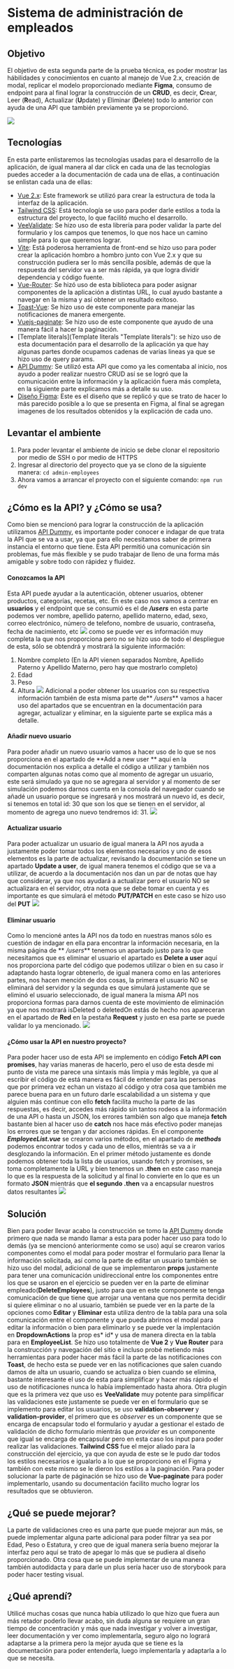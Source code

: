 # Sistema de administración de empleados

## Objetivo

El objetivo de esta segunda parte de la prueba técnica, es poder mostrar las hábilidades y conocimientos en cuanto al manejo de Vue 2.x, creación de modal, replicar el modelo proporcionado mediante **Figma**, consumo de endpoint para al final lograr la construcción de un **CRUD**, es decir, **C**rear, Leer (**R**ead), Actualizar (**U**pdate) y Eliminar (**D**elete) todo lo anterior con ayuda de una API que también previamente ya se proporcionó.

![](https://github.com/dianazavalaA/Empleados/blob/master/AdminEmployees%20Img/Presentaci%C3%B3n%20Final.png?raw=true)

## Tecnologías

En esta parte enlistaremos las tecnologías usadas para el desarrollo de la aplicación, de igual manera al dar click en cada una de las tecnologías puedes acceder a la documentación de cada una de ellas, a continuación se enlistan cada una de ellas:

- [Vue 2.x](https://v2.vuejs.org/v2/guide/ "Vue 2.x"): Este framework se utilizó para crear la estructura de toda la interfaz de la aplicación.
- [Tailwind CSS](https://tailwindcss.com/ "Tailwind CSS"): Está tecnología se uso para poder darle estilos a toda la estructura del proyecto, lo que facilitó mucho el desarrollo.
- [VeeValidate](https://vee-validate.logaretm.com/v3/ "VeeValidate"): Se hizo uso de esta librería para poder validar la parte del formulario y los campos que tenemos, lo que nos hace un camino simple para lo que queremos lograr.
- [Vite](https://vitejs.dev/ "Vite"): Está poderosa herramienta de front-end se hizo uso para poder crear la aplicación hombro a hombro junto con Vue 2.x y que su construcción pudiera ser lo más sencilla posible, además de que la respuesta del servidor va a ser más rápida, ya que logra dividir dependencia y código fuente.
- [Vue-Router](https://v3.router.vuejs.org/ "Vue-Router"): Se hizó uso de esta biblioteca para poder asignar componentes de la aplicación a distintas URL, lo cual ayudo bastante a navegar en la misma y así obtener un resultado exitoso.
- [Toast-Vue](https://www.npmjs.com/package/vue-toast-notification/v/1.0.1 "Toast-Vue"): Se hizo uso de este componente para manejar las notificaciones de manera emergente.
- [Vuejs-paginate](https://www.npmjs.com/package/vuejs-paginate "Vuejs-paginate"): Se hizo uso de este componente que ayudo de una manera fácil a hacer la paginación.
- [Template literals](Template literals "Template literals"): se hizo uso de esta documentación para el desarrollo de la aplicación ya que hay algunas partes donde ocupamos cadenas de varias lineas ya que se hizo uso de query params.
- [API Dummy](https://dummyjson.com/docs/users "API Dummy"): Se utilizó esta API que como ya les comentaba al inicio, nos ayudo a poder realizar nuestro CRUD así se se logró que la comunicación entre la información y la aplicación fuera más completa, en la siguiente parte explicamos más a detalle su uso.
- [Diseño Figma](https://www.figma.com/file/BO5iFAlfeairAaNOjZkwpI/Front-End-Test?type=design&node-id=0-1&mode=design&t=hIOHAIIZ1pbSN11w-0 "Diseño Figma"): Este es el diseño que se replicó y que se trato de hacer lo más parecido posible a lo que se presenta en Figma, al final se agregan imagenes de los resultados obtenidos y la explicación de cada uno.

## Levantar el ambiente

1. Para poder levantar el ambiente de inicio se debe clonar el repositorio por medio de SSH o por medio de HTTPS
2. Ingresar al directorio del proyecto que ya se clono de la siguiente manera:
   `cd admin-employees`
3. Ahora vamos a arrancar el proyecto con el siguiente comando:
   `npm run dev`

## ¿Cómo es la API? y ¿Cómo se usa?

Como bien se mencionó para lograr la construcción de la aplicación utilizamos [API Dummy](https://dummyjson.com/docs/users "API Dummy"), es importante poder conocer e indagar de que trata la API que se va a usar, ya que para ello necesitamos saber de primera instancia el entorno que tiene.
Esta API permitió una comunicación sin problemas, fue más flexible y se pudo trabajar de lleno de una forma más amigable y sobre todo con rápidez y fluidez.

#### Conozcamos la API

Esta API puede ayudar a la autenticación, obtener usuarios, obtener productos, categorías, recetas, etc.
En este caso nos vamos a centrar en **usuarios** y el endpoint que se consumió es el de **_/users_** en esta parte podemos ver nombre, apellido paterno, apellido materno, edad, sexo, correo electrónico, número de telefono, nombre de usuario, contraseña, fecha de nacimiento, etc
![](https://github.com/dianazavalaA/Empleados/blob/master/AdminEmployeesImg/Inicio%20API.png?raw=true)
como se puede ver es información muy completa la que nos proporciona pero no se hizo uso de todo el despliegue de esta, sólo se obtendrá y mostrará la siguiente información:

1. Nombre completo (En la API vienen separados Nombre, Apellido Paterno y Apellido Materno, pero hay que mostrarlo completo)
2. Edad
3. Peso
4. Altura
   ![](https://github.com/dianazavalaA/Empleados/blob/master/AdminEmployeesImg/Endpoint%20Users.png?raw=true)
   Adicional a poder obtener los usuarios con su respectiva información también de esta misma parte de** _/users_** vamos a hacer uso del apartados que se encuentran en la documentación para agregar, actualizar y eliminar, en la siguiente parte se explica más a detalle.

#### Añadir nuevo usuario

Para poder añadir un nuevo usuario vamos a hacer uso de lo que se nos proporciona en el apartado de **Add a new user ** aquí en la documentación nos explica a detalle el código a utilizar y también nos comparten algunas notas como que al momento de agregar un usuario, este será simulado ya que no se agregara al servidor y al momento de ser simulación podemos darnos cuenta en la consola del navegador cuando se añadé un usuario porque se ingresará y nos mostrará un nuevo id, es decir, si tenemos en total id: 30 que son los que se tienen en el servidor, al momento de agrega uno nuevo tendremos id: 31.
![](https://github.com/dianazavalaA/Empleados/blob/master/AdminEmployeesImg/Agregar%20nuevo%20usuario.png?raw=true)

#### Actualizar usuario

Para poder actualizar un usuario de igual manera la API nos ayuda a justamente poder tomar todos los elementos necesarios y uno de esos elementos es la parte de actualizar, revisando la documentación se tiene un apartado **Update a user**, de igual manera tenemos el código que se va a utilizar, de acuerdo a la documentación nos dan un par de notas que hay que considerar, ya que nos ayudará a actualizar pero el usuario NO se actualizara en el servidor, otra nota que se debe tomar en cuenta y es importante es que simulará el método **PUT/PATCH** en este caso se hizo uso del **PUT**
![](https://github.com/dianazavalaA/Empleados/blob/master/AdminEmployeesImg/Actualizar%20usuario.png?raw=true)

#### Eliminar usuario

Como lo mencioné antes la API nos da todo en nuestras manos sólo es cuestión de indagar en ella para encontrar la información necesaria, en la misma página de ** _/users_** tenemos un apartado justo para lo que necesitamos que es eliminar el usuario el apartado es **Delete a user** aquí nos proporciona parte del código que podemos utilizar o bien en su caso ir adaptando hasta lograr obtenerlo, de igual manera como en las anteriores partes, nos hacen mención de dos cosas, la primera el usuario NO se eliminará del servidor y la segunda es que simulará justamente que se eliminó el usuario seleccionado, de igual manera la misma API nos proporciona formas para darnos cuenta de este movimiento de eliminación ya que nos mostrará isDeleted o deletedOn estás de hecho nos apareceran en el apartado de **Red** en la pestaña **Request** y justo en esa parte se puede validar lo ya mencionado.
![](https://github.com/dianazavalaA/Empleados/blob/master/AdminEmployeesImg/Eliminar%20usuario.png?raw=true)

#### ¿Cómo usar la API en nuestro proyecto?

Para poder hacer uso de esta API se implemento en código **Fetch API con promises**, hay varias maneras de hacerlo, pero el uso de esta desde mi punto de vista me parece una sintaxis más limpia y más legible, ya que al escribir el código de está manera es fácil de entender para las personas que por primera vez echan un vistazo al código y otra cosa que también me parece buena para en un futuro darle escalabilidad a un sistema y que alguien más continue con ello **fetch** facilita mucho la parte de las respuestas, es decir, accedes más rápido sin tantos rodeos a la información de una API o hasta un JSON, los errores también son algo que maneja **fetch** bastante bien al hacer uso de **catch** nos hace más efectivo poder manejas los errores que se tengan y dar acciones rápidas.
En el componente **_EmployeeList.vue_** se crearon varios métodos, en el apartado de **_methods_** podemos encontrar todos y cada uno de ellos, mientrás se va a ir desglozando la información. En el primer método justamente es donde podemos obtener toda la lista de usuarios, usando fetch y promises, se toma completamente la URL y bien tenemos un **.then** en este caso maneja lo que es la respuesta de la solicitud y al final lo convierte en lo que es un formato **JSON** mientrás que **el segundo .then** va a encapsular nuestros datos resultantes
![](https://github.com/dianazavalaA/Empleados/blob/master/AdminEmployeesImg/Fetch%20GET.png?raw=true)

## Solución

Bien para poder llevar acabo la construcción se tomo la [API Dummy](https://dummyjson.com/docs/users "API Dummy") donde primero que nada se mando llamar a esta para poder hacer uso para todo lo demás (ya se mencionó anteriormente como se uso) aquí se crearon varios componentes como el modal para poder mostrar el formulario para llenar la información solicitada, así como la parte de editar un usuario también se hizo uso del modal, adicional de que se implementaron **props** justamente para tener una comunicación unidireccional entre los componentes entre los que se usaron en el ejercicio se pueden ver en la parte de eliminar empleado(**DeleteEmployees**), justo para que en este componente se tenga comunicación de que tiene que arrojar una ventana que nos permita decidir si quiere eliminar o no al usuario, también se puede ver en la parte de la opciones como **Editar** y **Eliminar** esta utiliza dentro de la tabla para una sola comunicación entre el componente y que pueda abrirnos el modal para editar la información o bien para eliminarlo y se puede ver la implentación en **DropdownActions** la prop es* id* y usa de manera directa en la tabla para en **EmployeeList**.
Se hizo uso totalmente de **Vue 2** y **Vue Router** para la construcción y navegación del sitio e incluso probé metiendo más herramientas para poder hacer más fácil la parte de las notificaciones con **Toast**, de hecho esta se puede ver en las notificaciones que salen cuando damos de alta un usuario, cuando se actualiza o bien cuando se elimina, bastante interesante el uso de esta para simplificar y hacer más rápido el uso de notificaciones nunca lo había implementado hasta ahora.
Otra plugin que es la primera vez que uso es **VeeValidate** muy potente para simplificar las validaciones este justamente se puede ver en el formulario que se implemento para editar los usuarios, se uso **validation-observer** y **validation-provider**, el primero que es _observer_ es un componente que se encarga de encapsular todo el formulario y ayudar a gestionar el estado de validación de dicho formulario mientrás que _provider_ es un componente que igual se encarga de encapsular pero en esta caso los input para poder realizar las validaciones.
**Tailwind CSS** fue el mejor aliado para la construcción del ejercicio, ya que con ayuda de este se le pudo dar todos los estilos necesarios e igualarlo a lo que se proporciono en el Figma y también con este mismo se le dieron los estilos a la paginación.
Para poder solucionar la parte de páginación se hizo uso de **Vue-paginate** para poder implementarlo, usando su documentación facilito mucho lograr los resultados que se obtuvieron.

## ¿Qué se puede mejorar?

La parte de validaciones creo es una parte que puede mejorar aun más, se puede implementar alguna parte adicional para poder filtrar ya sea por Edad, Peso o Estatura, y creo que de igual manera sería bueno mejorar la interfaz pero aquí se trato de apegar lo más que se pudiera al diseño proporcionado.
Otra cosa que se puede implementar de una manera también autodidacta y para darle un plus sería hacer uso de storybook para poder hacer testing visual.

## ¿Qué aprendí?

Utilicé muchas cosas que nunca había utilizado lo que hizo que fuera aun más retador poderlo llevar acabo, sin duda alguna se requiere un gran tiempo de concentración y más que nada investigar y volver a investigar, leer documentación y ver como implementarla, seguro algo no logrará adaptarse a la primera pero la mejor ayuda que se tiene es la documentación para poder entenderla, luego implementarla y adaptarla a lo que se necesita.
